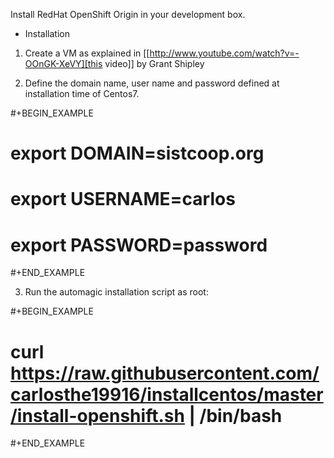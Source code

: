 Install RedHat OpenShift Origin in your development box.


* Installation

1. Create a VM as explained in [[http://www.youtube.com/watch?v=-OOnGK-XeVY][this video]] by Grant Shipley

2. Define the domain name, user name and password defined at installation time of Centos7.

#+BEGIN_EXAMPLE
# export DOMAIN=sistcoop.org
# export USERNAME=carlos
# export PASSWORD=password
#+END_EXAMPLE

3. Run the automagic installation script as root:

#+BEGIN_EXAMPLE
# curl https://raw.githubusercontent.com/carlosthe19916/installcentos/master/install-openshift.sh | /bin/bash
#+END_EXAMPLE
